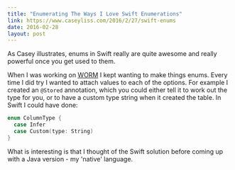 ```yaml
---
title: "Enumerating The Ways I Love Swift Enumerations"
link: https://www.caseyliss.com/2016/2/27/swift-enums
date: 2016-02-28
layout: post
---
```


As Casey illustrates, enums in Swift really are quite awesome and really powerful once you get used to them.

When I was working on [WORM](https://github.com/javanut13/WORM) I kept wanting to make things enums. Every time I did try I wanted to attach values to each of the options. For example I created an `@Stored` annotation, which you could either tell it to work out the type for you, or to have a custom type string when it created the table. In Swift I could have done:

```swift
enum ColumnType {
  case Infer
  case Custom(type: String)
}
```

What is interesting is that I thought of the Swift solution before coming up with a Java version - my 'native' language.
